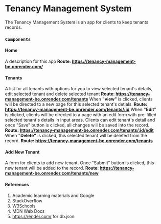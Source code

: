 # Tenancy Management System
The Tenancy Management System is an app for clients to keep tenants records.
### `Components`
#### Home
A description for this app
**Route: https://tenancy-management-be.onrender.com/**
#### Tenants
A list for all tenants with options for you to view selected tenant's details, edit selected tenant and delete selected tenant
**Route: https://tenancy-management-be.onrender.com/tenants**
When **"view"** is clicked, clients will be directed to a new page for this selected tenant's detials.
**Route: https://tenancy-management-be.onrender.com/tenants/:id**
When **"Edit"** is clicked, clients will be directed to a page with an edit form with pre-filled selected tenant's details in input areas. Clients can edit tenant's detail and once "Save" button is clicked, all changes will be saved into the record.
**Route: https://tenancy-management-be.onrender.com/tenants/:id/edit**
When **"Delete"** is clicked, this selected tenant will be deleted from the record.
**Route: https://tenancy-management-be.onrender.com/tenants**
#### Add New Tenant
A form for clients to add new tenant. Once "Submit" button is clicked, this new tenant will be added to the record.
**Route: https://tenancy-management-be.onrender.com/tenants/new**
#### References
1. Academic learning materials and Google
2. StackOverflow
3. W3Schools
4. MDN Web Docs
5. https://render.com/ for db.json








